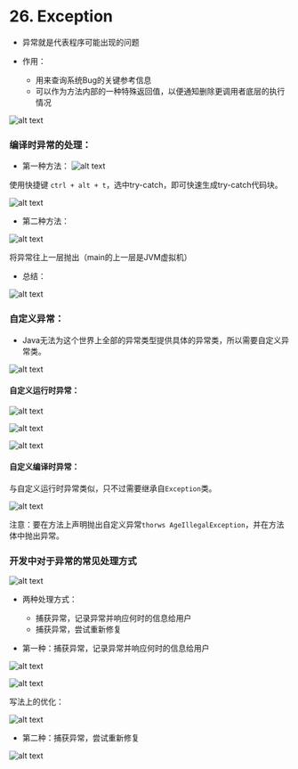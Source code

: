 # 26. Exception

- 异常就是代表程序可能出现的问题

- 作用：
    - 用来查询系统Bug的关键参考信息
    - 可以作为方法内部的一种特殊返回值，以便通知删除更调用者底层的执行情况

![alt text](image-93.png)

### 编译时异常的处理：

- 第一种方法：
![alt text](image-94.png)

使用快捷键 ```ctrl + alt + t```，选中try-catch，即可快速生成try-catch代码块。

![alt text](image-95.png)


- 第二种方法：

![alt text](image-96.png)

将异常往上一层抛出（main的上一层是JVM虚拟机）

- 总结：

![alt text](image-97.png)

### 自定义异常：

- Java无法为这个世界上全部的异常类型提供具体的异常类，所以需要自定义异常类。

![alt text](image-98.png)

#### 自定义运行时异常：

![alt text](image-101.png)

![alt text](image-100.png)

![alt text](image-99.png)

#### 自定义编译时异常：

与自定义运行时异常类似，只不过需要继承自```Exception```类。

![alt text](image-102.png)

注意：要在方法上声明抛出自定义异常```thorws AgeIllegalException```，并在方法体中抛出异常。


### 开发中对于异常的常见处理方式

![alt text](image-103.png)

- 两种处理方式：
    - 捕获异常，记录异常并响应何时的信息给用户
    - 捕获异常，尝试重新修复

- 第一种：捕获异常，记录异常并响应何时的信息给用户

![alt text](image-105.png)

![alt text](image-104.png)

写法上的优化：

![alt text](image-106.png)


- 第二种：捕获异常，尝试重新修复

![alt text](image-107.png)
